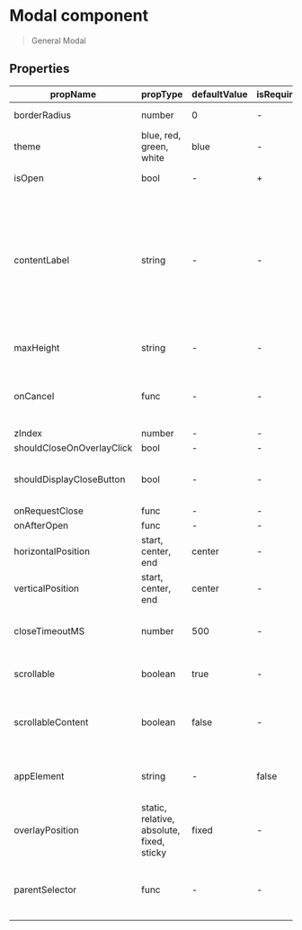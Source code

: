 # Modal component

> General Modal

## Properties

| propName | propType | defaultValue | isRequired | description |
|----------|----------|--------------|------------|-------------|
| borderRadius | number | 0 | - | Border radius of modal |
| theme | blue, red, green, white | blue | - | |
| isOpen | bool | - | + | Is the modal open or not |
| contentLabel | string | - | - | a11y: The value of contentLabel is set as an aria-label on the modal element. This helps assistive technology, like screen readers, to add a label to an element that would otherwise be anonymous |
| maxHeight | string | - | - | maxHeight of modal(when it has scrollableContent) |
| onCancel | func | - | - | Called when user presses the X on the top bar, or the cancel button on the footer |
| zIndex | number | - | - |  |
| shouldCloseOnOverlayClick | bool | - | - |  |
| shouldDisplayCloseButton | bool | - | - | Displays a close button on the top right corner of the overlay |
| onRequestClose | func | - | - |  |
| onAfterOpen | func | - | - |  |
| horizontalPosition | start, center, end | center | - | horizontal position of the modal |
| verticalPosition | start, center, end | center | - | vertical position of the modal |
| closeTimeoutMS | number | 500 | - | Number indicating the milliseconds to wait before closing the modal |
| scrollable | boolean | true | - | Specifies if modal portal supports scroll |
| scrollableContent | boolean | false | - | Specifies if modal content should become scrollable when modal size will fit the window |
| appElement | string | - | false | selector spcifying where to apply the aria-hidden attribute  |
| overlayPosition | static, relative, absolute, fixed, sticky | fixed | - | css position of the modal overlay |
| parentSelector | func | - | - | A function that returns a DOM element on which the modal should be appended to |
